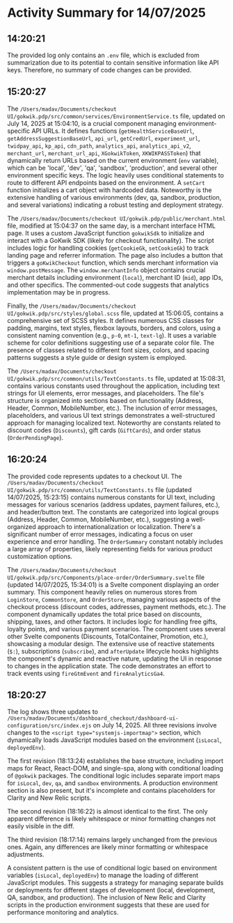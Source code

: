 # Activity Summary for 14/07/2025

## 14:20:21
The provided log only contains an `.env` file, which is excluded from summarization due to its potential to contain sensitive information like API keys.  Therefore, no summary of code changes can be provided.


## 15:20:27
The `/Users/madav/Documents/checkout UI/gokwik.pdp/src/common/services/EnvironmentService.ts` file, updated on July 14, 2025 at 15:04:10,  is a crucial component managing environment-specific API URLs.  It defines functions (`getHealthServiceBaseUrl`, `getAddressSuggestionBaseUrl`, `api_url`, `getCredUrl`, `experiment_url`, `twidpay_api`, `kp_api`, `cdn_path`, `analytics_api`, `analytics_api_v2`, `merchant_url`, `merchant_url_api`, `XGokwikToken`, `XKWIKPASSToken`) that dynamically return URLs based on the current environment (`env` variable), which can be 'local', 'dev', 'qa', 'sandbox', 'production',  and several other environment specific keys.  The logic heavily uses conditional statements to route to different API endpoints based on the environment. A `setCart` function initializes a cart object with hardcoded data.  Noteworthy is the extensive handling of various environments (dev, qa, sandbox, production, and several variations) indicating a robust testing and deployment strategy.


The `/Users/madav/Documents/checkout UI/gokwik.pdp/public/merchant.html` file, modified at 15:04:37 on the same day, is a merchant interface HTML page. It uses a custom JavaScript function `gokwikSdk` to initialize and interact with a GoKwik SDK (likely for checkout functionality).  The script includes logic for handling cookies (`getCookieGk`, `setCookieGk`) to track landing page and referrer information. The page also includes a button that triggers a `goKwikCheckout` function, which sends merchant information via `window.postMessage`.  The  `window.merchantInfo` object contains crucial merchant details including environment (`local`),  merchant ID (`mid`), app IDs, and other specifics.  The commented-out code suggests that analytics implementation may be in progress.


Finally, the `/Users/madav/Documents/checkout UI/gokwik.pdp/src/styles/global.scss` file, updated at 15:06:05, contains a comprehensive set of SCSS styles.  It defines numerous CSS classes for padding, margins, text styles, flexbox layouts, borders, and colors,  using a consistent naming convention (e.g., `p-0`, `mt-1`, `text-lg`). It uses a variable scheme for color definitions suggesting use of a separate color file. The presence of classes related to different font sizes, colors, and spacing patterns suggests a style guide or design system is employed.


The `/Users/madav/Documents/checkout UI/gokwik.pdp/src/common/utils/TextConstants.ts` file, updated at 15:08:31, contains various constants used throughout the application, including text strings for UI elements, error messages, and placeholders.  The file's structure is organized into sections based on functionality (Address, Header, Common, MobileNumber, etc.).  The inclusion of error messages, placeholders, and various UI text strings demonstrates a well-structured approach for managing localized text.  Noteworthy are constants related to discount codes (`Discounts`), gift cards (`GiftCards`), and order status (`OrderPendingPage`).


## 16:20:24
The provided code represents updates to a checkout UI.  The `/Users/madav/Documents/checkout UI/gokwik.pdp/src/common/utils/TextConstants.ts` file (updated 14/07/2025, 15:23:15) contains numerous constants for UI text, including messages for various scenarios (address updates, payment failures, etc.), and header/button text.  The constants are categorized into logical groups (Address, Header, Common, MobileNumber, etc.), suggesting a well-organized approach to internationalization or localization.  There's a significant number of error messages, indicating a focus on user experience and error handling.  The `OrderSummary` constant notably includes a large array of properties, likely representing fields for various product customization options.

The `/Users/madav/Documents/checkout UI/gokwik.pdp/src/Components/place-order/OrderSummary.svelte` file (updated 14/07/2025, 15:34:01) is a Svelte component displaying an order summary. This component heavily relies on numerous stores from `LoginStore`, `CommonStore`, and `OrderStore`, managing various aspects of the checkout process (discount codes, addresses, payment methods, etc.).  The component dynamically updates the total price based on discounts, shipping, taxes, and other factors.  It includes logic for handling free gifts, loyalty points, and various payment scenarios.  The component uses several other Svelte components (Discounts, TotalContainer, Promotion, etc.), showcasing a modular design. The extensive use of reactive statements (`$:`), subscriptions (`subscribe`), and `afterUpdate` lifecycle hooks highlights the component's dynamic and reactive nature, updating the UI in response to changes in the application state.  The code demonstrates an effort to track events using `fireGtmEvent` and `fireAnalyticsGa4`.


## 18:20:27
The log shows three updates to `/Users/madav/Documents/dashboard_checkout/dashboard-ui-configuration/src/index.ejs`  on July 14, 2025.  All three revisions involve changes to the `<script type="systemjs-importmap">` section, which dynamically loads JavaScript modules based on the environment (`isLocal`, `deployedEnv`).

The first revision (18:13:24) establishes the base structure, including  import maps for React, React-DOM, and single-spa, along with conditional loading of  `@gokwik` packages.  The conditional logic includes separate import maps for `isLocal`, `dev`, `qa`, and `sandbox` environments.  A production environment section is also present, but it's incomplete and contains placeholders for Clarity and New Relic scripts.

The second revision (18:16:22) is almost identical to the first. The only apparent difference is likely whitespace or minor formatting changes not easily visible in the diff.

The third revision (18:17:14) remains largely unchanged from the previous ones. Again, any differences are likely minor formatting or whitespace adjustments.

A consistent pattern is the use of conditional logic based on environment variables (`isLocal`, `deployedEnv`) to manage the loading of different JavaScript modules. This suggests a strategy for managing separate builds or deployments for different stages of development (local, development, QA, sandbox, and production).  The inclusion of New Relic and Clarity scripts in the production environment suggests that these are used for performance monitoring and analytics.
